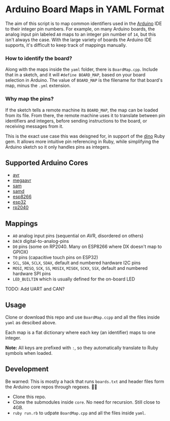 # Arduino Board Maps in YAML Format

The aim of this script is to map common identifiers used in the [Arduino](https://github.com/arduino) IDE to their integer pin numbers. For example, on many Arduino boards, the analog input pin labeled `A0` maps to an integer pin number of `14`, but this isn't always the case. With the large variety of boards the Arduino IDE supports, it's difficult to keep track of mappings manually.

### How to identify the board?

Along with the maps inside the `yaml` folder, there is `BoardMap.cpp`. Include that in a sketch, and it will `#define BOARD_MAP`, based on your board selection in Arduino. The value of `BOARD_MAP` is the filename for that board's map, minus the `.yml` extension.

### Why map the pins?

If the sketch tells a remote machine its `BOARD_MAP`, the map can be loaded from its file. From there, the remote machine uses it to translate between pin identifiers and integers, before sending instructions to the board, or receiving messages from it.

This is the exact use case this was deisgned for, in support of the [dino](https://github.com/austinbv/dino) Ruby gem. It allows more intuitive pin referencing in Ruby, while simplifying the Arduino sketch so it only handles pins as integers.

## Supported Arduino Cores

- [avr](https://github.com/arduino/ArduinoCore-avr)
- [megaavr](https://github.com/arduino/ArduinoCore-megaavr)
- [sam](https://github.com/arduino/ArduinoCore-sam)
- [samd](https://github.com/arduino/ArduinoCore-samd)
- [esp8266](https://github.com/esp8266/Arduino)
- [esp32](https://github.com/espressif/arduino-esp32)
- [rp2040](https://github.com/earlephilhower/arduino-pico)

## Mappings

- `A0` analog input pins (sequential on AVR, disordered on others)
- `DAC0` digital-to-analog-pins
- `D0` pins (some on RP2040. Many on ESP8266 where DX doesn't map to GPIOX)
- `T0` pins (capacitive touch pins on ESP32)
- `SCL`, `SDA`, `SCLX`, `SDAX`, default and numbered hardware I2C pins
- `MOSI`, `MISO`, `SCK`, `SS`, `MOSIX`, `MISOX`, `SCKX`, `SSX`, default and numbered hardware SPI pins
- `LED_BUILTIN` which is usually defined for the on-board LED

TODO: Add UART and CAN?

## Usage

Clone or download this repo and use `BoardMap.ccpp` and all the files inside `yaml` as descibed above.

Each map is a flat dictionary where each key (an identifier) maps to one integer.

**Note:** All keys are prefixed with `:`, so they automatically translate to Ruby symbols when loaded.

## Development

Be warned: This is mostly a hack that runs `boards.txt` and header files form the Arduino core repos through regexes. :man_shrugging:

- Clone this repo.
- Clone the submodules inside `core`. No need for recursion. Still close to 4GB.
- `ruby run.rb` to udpate `BoardMap.cpp` and all the files inside `yaml`.
